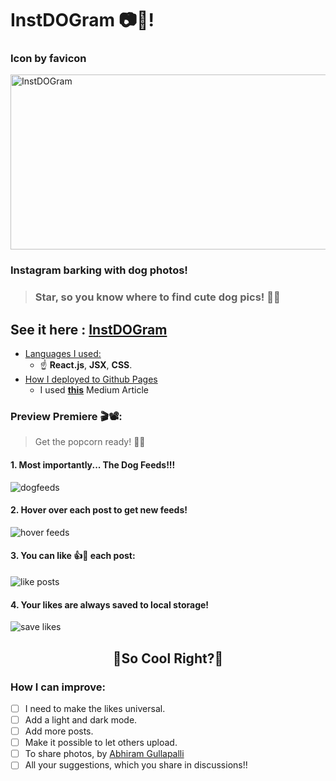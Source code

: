 # InstDOGram 📷🐶!

### Icon by favicon

<img src="https://socialify.git.ci/CodingSpecies/InstDOGram/image?description=1&font=KoHo&forks=1&issues=1&language=1&owner=1&pulls=1&stargazers=1&theme=Dark" alt="InstDOGram" width="1000" height="280" />

### Instagram barking with dog photos!

> ### Star, so you know where to find cute dog pics! 🌟🤩

## See it here : [InstDOGram](https://codingspecies.github.io/InstDOGram/)

- <ins>Languages I used: </ins>
    - ☝ **React.js**, **JSX**, **CSS**.
- <ins>How I deployed to Github Pages </ins>
    - I used **[this](https://medium.com/mobile-web-dev/how-to-build-and-deploy-a-react-app-to-github-pages-in-less-than-5-minutes-d6c4ffd30f14)** Medium Article 

### Preview Premiere 🎬📽:

> Get the popcorn ready! 🍿🥤

#### 1. Most importantly... The Dog Feeds!!!

![dogfeeds](./Preview/dogfeeds.gif)

#### 2. Hover over each post to get new feeds!

![hover feeds](./Preview/hoveroverit.gif)

#### 3. You can like 👍💙 each post:

![like posts](./Preview/likepost.gif)

#### 4. Your likes are always saved to local storage!

![save likes](./Preview/savelike.gif)

<h2 align="center"> 🐶So Cool Right?🐶

### How I can improve:

- [ ] I need to make the likes universal.
- [ ] Add a light and dark mode.
- [ ] Add more posts.
- [ ] Make it possible to let others upload.
- [ ] To share photos, by [Abhiram Gullapalli](https://github.com/gullapalli9482)
- [ ] All your suggestions, which you share in discussions!!
